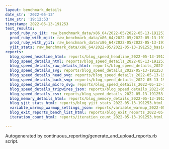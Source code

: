 ```yaml
---
layout: benchmark_details
date_str: '2022-05-13'
time_str: '19:12:53'
timestamp: 2022-05-13-191253
test_results:
  prod_ruby_no_jit: raw_benchmark_data/x86_64/2022-05/2022-05-13-191253_basic_benchmark_prod_ruby_no_jit.json
  prod_ruby_with_mjit: raw_benchmark_data/x86_64/2022-05/2022-05-13-191253_basic_benchmark_prod_ruby_with_mjit.json
  prod_ruby_with_yjit: raw_benchmark_data/x86_64/2022-05/2022-05-13-191253_basic_benchmark_prod_ruby_with_yjit.json
  yjit_stats: raw_benchmark_data/x86_64/2022-05/2022-05-13-191253_basic_benchmark_yjit_stats.json
reports:
  blog_speed_headline_html: reports/blog_speed_headline_2022-05-13-191253.html
  blog_speed_details_html: reports/blog_speed_details_2022-05-13-191253.html
  blog_speed_details_raw_details_html: reports/blog_speed_details_2022-05-13-191253.raw_details.html
  blog_speed_details_svg: reports/blog_speed_details_2022-05-13-191253.svg
  blog_speed_details_head_svg: reports/blog_speed_details_2022-05-13-191253.head.svg
  blog_speed_details_back_svg: reports/blog_speed_details_2022-05-13-191253.back.svg
  blog_speed_details_micro_svg: reports/blog_speed_details_2022-05-13-191253.micro.svg
  blog_speed_details_tripwires_json: reports/blog_speed_details_2022-05-13-191253.tripwires.json
  blog_speed_details_csv: reports/blog_speed_details_2022-05-13-191253.csv
  blog_memory_details_html: reports/blog_memory_details_2022-05-13-191253.html
  blog_yjit_stats_html: reports/blog_yjit_stats_2022-05-13-191253.html
  variable_warmup_warmup_settings_json: reports/variable_warmup_2022-05-13-191253.warmup_settings.json
  blog_exit_reports_bench_list_html: reports/blog_exit_reports_2022-05-13-191253.bench_list.html
  iteration_count_html: reports/iteration_count_2022-05-13-191253.html

---
```

Autogenerated by continuous_reporting/generate_and_upload_reports.rb script.

